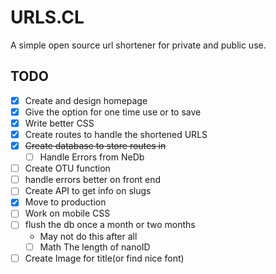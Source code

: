 # URLS.CL
A simple open source url shortener for private and public use.


## TODO
- [X] Create and design homepage
- [X] Give the option for one time use or to save
- [X] Write better CSS
- [x] Create routes to handle the shortened URLS
- [x] ~~Create database to store routes in~~
  - [ ] Handle Errors from NeDb 
- [ ] Create OTU function
- [ ] handle errors better on front end
- [ ] Create API to get info on slugs
- [x] Move to production
- [ ] Work on mobile CSS
- [ ] flush the db once a month or two months
  - May not do this after all 
  - [ ] Math The length of nanoID 
- [ ] Create Image for title(or find nice font)
